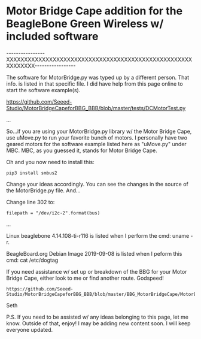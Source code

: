# Motor Bridge Cape addition for the BeagleBone Green Wireless w/ included software

----------------XXXXXXXXXXXXXXXXXXXXXXXXXXXXXXXXXXXXXXXXXXXXXXXXXXXXXXXXXXXX-----------------

The software for MotorBridge.py was typed up by a different person. That info. is listed in
that specific file. I did have help from this page online to start the software example(s).

https://github.com/Seeed-Studio/MotorBridgeCapeforBBG_BBB/blob/master/tests/DCMotorTest.py

...

So...if you are using your MotorBridge.py library w/ the Motor Bridge Cape, use uMove.py to
run your favorite bunch of motors. I personally have two geared motors for the software 
example listed here as "uMove.py" under MBC. MBC, as you guessed it, stands for Motor Bridge
Cape.

Oh and you now need to install this:

    pip3 install smbus2

Change your ideas accordingly. You can see the changes in the source of the MotorBridge.py file.
And...

Change line 302 to:

    filepath = "/dev/i2c-2".format(bus)

...

Linux beaglebone 4.14.108-ti-r116 is listed when I perform the cmd: uname -r.

BeagleBoard.org Debian Image 2019-09-08 is listed when I peform this cmd: cat /etc/dogtag

If you need assistance w/ set up or breakdown of the BBG for your Motor Bridge Cape, either
look to me or find another route. Godspeed!

    https://github.com/Seeed-Studio/MotorBridgeCapeforBBG_BBB/blob/master/BBG_MotorBridgeCape/MotorBridge.py

Seth

P.S. If you need to be assisted w/ any ideas belonging to this page, let me know. Outside of that, enjoy! I may be
adding new content soon. I will keep everyone updated.


